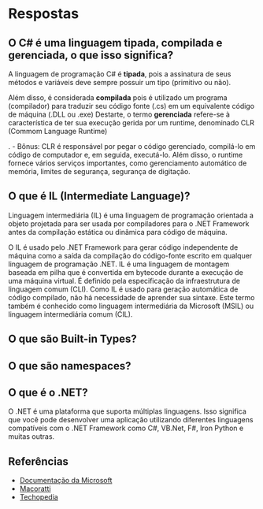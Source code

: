 # Respostas

## O C# é uma linguagem tipada, compilada e gerenciada, o que isso significa?
<p>A linguagem de programação C# é <b>tipada</b>, pois a assinatura de seus métodos e variáveis deve sempre possuir um tipo (primitivo ou não).</p>
<p>Além disso, é considerada <b>compilada</b> pois é utilizado um programa (compilador) para traduzir seu código fonte (.cs) em um equivalente código de máquina (.DLL ou .exe) 
Destarte, o termo <b>gerenciada</b> refere-se à característica de ter sua execução gerida por um runtime, denominado CLR (Commom Language Runtime)</p>.
- Bônus: CLR é responsável por pegar o código gerenciado, compilá-lo em código de computador e, em seguida, executá-lo. Além disso, o runtime fornece vários serviços importantes, como gerenciamento automático de memória, limites de segurança, segurança de digitação.

## O que é IL (Intermediate Language)?
<p>Linguagem intermediária (IL) é uma linguagem de programação orientada a objeto projetada para ser usada por compiladores para o .NET Framework antes da compilação estática ou dinâmica para código de máquina.</p>
<p>O IL é usado pelo .NET Framework para gerar código independente de máquina como a saída da compilação do código-fonte escrito em qualquer linguagem de programação .NET. IL é uma linguagem de montagem baseada em pilha que é convertida em bytecode durante a execução de uma máquina virtual. É definido pela especificação da infraestrutura de linguagem comum (CLI). Como IL é usado para geração automática de código compilado, não há necessidade de aprender sua sintaxe. Este termo também é conhecido como linguagem intermediária da Microsoft (MSIL) ou linguagem intermediária comum (CIL).</p>


## O que são Built-in Types?


## O que são namespaces?


## O que é o .NET?
<p>O .NET é uma plataforma que suporta múltiplas linguagens. Isso significa que você pode desenvolver uma aplicação utilizando diferentes linguagens compatíveis com o .NET Framework como C#, VB.Net, F#, Iron Python e muitas outras.</p>

## Referências
- [Documentação da Microsoft](https://docs.microsoft.com/pt-br/dotnet/standard/managed-code)
- [Macoratti](http://www.macoratti.net/15/04/net_msil1.htm)
- [Techopedia](https://www.techopedia.com/definition/24290/intermediate-language-il-net)

